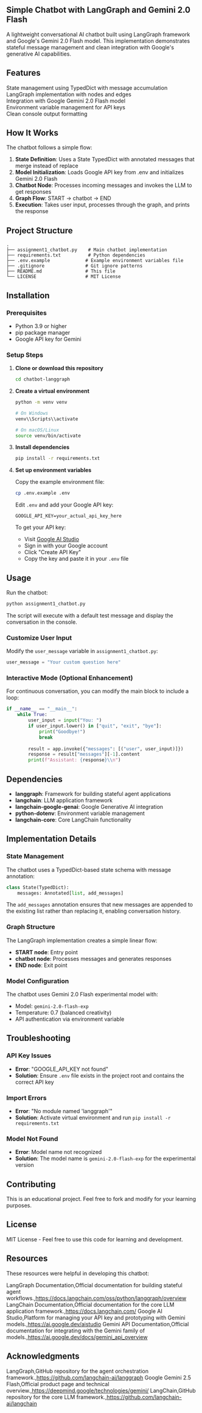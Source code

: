 
## Simple Chatbot with LangGraph and Gemini 2.0 Flash

A lightweight conversational AI chatbot built using LangGraph framework and Google's Gemini 2.0 Flash model. This implementation demonstrates stateful message management and clean integration with Google's generative AI capabilities.

## Features

 State management using TypedDict with message accumulation  
 LangGraph implementation with nodes and edges  
 Integration with Google Gemini 2.0 Flash model  
 Environment variable management for API keys  
 Clean console output formatting

## How It Works

The chatbot follows a simple flow:

1. **State Definition**: Uses a State TypedDict with annotated messages that merge instead of replace
2. **Model Initialization**: Loads Google API key from .env and initializes Gemini 2.0 Flash
3. **Chatbot Node**: Processes incoming messages and invokes the LLM to get responses
4. **Graph Flow**: START → chatbot → END
5. **Execution**: Takes user input, processes through the graph, and prints the response

## Project Structure

```
.
├── assignment1_chatbot.py    # Main chatbot implementation
├── requirements.txt          # Python dependencies
├── .env.example             # Example environment variables file
├── .gitignore               # Git ignore patterns
├── README.md                # This file
└── LICENSE                  # MIT License
```

## Installation

### Prerequisites

- Python 3.9 or higher
- pip package manager
- Google API key for Gemini

### Setup Steps

1. **Clone or download this repository**
   ```bash
   cd chatbot-langgraph
   ```

2. **Create a virtual environment**
   ```bash
   python -m venv venv
   
   # On Windows
   venv\\Scripts\\activate
   
   # On macOS/Linux
   source venv/bin/activate
   ```

3. **Install dependencies**
   ```bash
   pip install -r requirements.txt
   ```

4. **Set up environment variables**
   
   Copy the example environment file:
   ```bash
   cp .env.example .env
   ```
   
   Edit `.env` and add your Google API key:
   ```
   GOOGLE_API_KEY=your_actual_api_key_here
   ```
   
   To get your API key:
   - Visit [Google AI Studio](https://aistudio.google.com/app/apikey)
   - Sign in with your Google account
   - Click "Create API Key"
   - Copy the key and paste it in your `.env` file

## Usage

Run the chatbot:
```bash
python assignment1_chatbot.py
```

The script will execute with a default test message and display the conversation in the console.

### Customize User Input

Modify the `user_message` variable in `assignment1_chatbot.py`:
```python
user_message = "Your custom question here"
```

### Interactive Mode (Optional Enhancement)

For continuous conversation, you can modify the main block to include a loop:
```python
if __name__ == "__main__":
    while True:
        user_input = input("You: ")
        if user_input.lower() in ["quit", "exit", "bye"]:
            print("Goodbye!")
            break
        
        result = app.invoke({"messages": [("user", user_input)]})
        response = result["messages"][-1].content
        print(f"Assistant: {response}\\n")
```

## Dependencies

- **langgraph**: Framework for building stateful agent applications
- **langchain**: LLM application framework
- **langchain-google-genai**: Google Generative AI integration
- **python-dotenv**: Environment variable management
- **langchain-core**: Core LangChain functionality

## Implementation Details

### State Management

The chatbot uses a TypedDict-based state schema with message annotation:
```python
class State(TypedDict):
    messages: Annotated[list, add_messages]
```

The `add_messages` annotation ensures that new messages are appended to the existing list rather than replacing it, enabling conversation history.

### Graph Structure

The LangGraph implementation creates a simple linear flow:
- **START node**: Entry point
- **chatbot node**: Processes messages and generates responses
- **END node**: Exit point

### Model Configuration

The chatbot uses Gemini 2.0 Flash experimental model with:
- Model: `gemini-2.0-flash-exp`
- Temperature: 0.7 (balanced creativity)
- API authentication via environment variable

## Troubleshooting

### API Key Issues
- **Error**: "GOOGLE_API_KEY not found"
- **Solution**: Ensure `.env` file exists in the project root and contains the correct API key

### Import Errors
- **Error**: "No module named 'langgraph'"
- **Solution**: Activate virtual environment and run `pip install -r requirements.txt`

### Model Not Found
- **Error**: Model name not recognized
- **Solution**: The model name is `gemini-2.0-flash-exp` for the experimental version

## Contributing

This is an educational project. Feel free to fork and modify for your learning purposes.

## License

MIT License - Feel free to use this code for learning and development.

## Resources
These resources were helpful in developing this chatbot:

LangGraph Documentation,Official documentation for building stateful agent workflows.,https://docs.langchain.com/oss/python/langgraph/overview
LangChain Documentation,Official documentation for the core LLM application framework.,https://docs.langchain.com/
Google AI Studio,Platform for managing your API key and prototyping with Gemini models.,https://ai.google.dev/aistudio
Gemini API Documentation,Official documentation for integrating with the Gemini family of models.,https://ai.google.dev/docs/gemini_api_overview

## Acknowledgments

LangGraph,GitHub repository for the agent orchestration framework.,https://github.com/langchain-ai/langgraph
Google Gemini 2.5 Flash,Official product page and technical overview.,https://deepmind.google/technologies/gemini/
LangChain,GitHub repository for the core LLM framework.,https://github.com/langchain-ai/langchain
